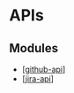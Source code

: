 # APIs

Modules
---

- [[github-api]]
- [[jira-api]]

[//begin]: # "Autogenerated link references for markdown compatibility"
[github-api]: github-api.md "Github API"
[jira-api]: jira-api/jira-api.md "JIRA API"
[//end]: # "Autogenerated link references"
